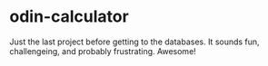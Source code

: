 # odin-calculator

Just the last project before getting to the databases.
It sounds fun, challengeing, and probably frustrating. Awesome!
